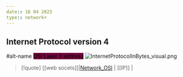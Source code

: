 ```yaml
---
date:: 16 04 2023
type:: network+
---
```

## Internet Protocol version 4 
#alt-name  <mark style="background: #72083D;">OSI Layer 3 address</mark>
![InternetProtocolInBytes_visual.png](/static/InternetProtocolInBytes_visual.png)



>[!quote] [[web socets]]|[Network_OSI](/obisdian_ntoes/notes_obsidian/ZPythonref/DjangoFramework/Network+/Ref_OSI/Network_OSI.md) | [[IP]] |